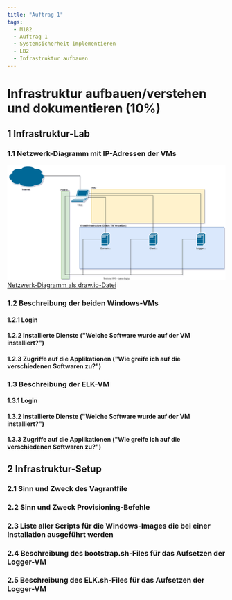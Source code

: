 ```yaml
---
title: "Auftrag 1"
tags:
  - M182
  - Auftrag 1
  - Systemsicherheit implementieren
  - LB2
  - Infrastruktur aufbauen
---
```


# Infrastruktur aufbauen/verstehen und dokumentieren (10%)

## 1 Infrastruktur-Lab

### 1.1 Netzwerk-Diagramm mit IP-Adressen der VMs

![Netzwerk-Diagramm SVG](/data/m182/lb2/M182_LAB.drawio.svg)  
[Netzwerk-Diagramm als draw.io-Datei](/data/m182/lb2/M182_LAB.drawio)

### 1.2 Beschreibung der beiden Windows-VMs

#### 1.2.1 Login

#### 1.2.2 Installierte Dienste ("Welche Software wurde auf der VM installiert?")

#### 1.2.3 Zugriffe auf die Applikationen ("Wie greife ich auf die verschiedenen Softwaren zu?")

### 1.3 Beschreibung der ELK-VM

#### 1.3.1 Login

#### 1.3.2 Installierte Dienste ("Welche Software wurde auf der VM installiert?")

#### 1.3.3 Zugriffe auf die Applikationen ("Wie greife ich auf die verschiedenen Softwaren zu?")

## 2 Infrastruktur-Setup

### 2.1 Sinn und Zweck des Vagrantfile

### 2.2 Sinn und Zweck Provisioning-Befehle

### 2.3 Liste aller Scripts für die Windows-Images die bei einer Installation ausgeführt werden

### 2.4 Beschreibung des bootstrap.sh-Files für das Aufsetzen der Logger-VM

### 2.5 Beschreibung des ELK.sh-Files für das Aufsetzen der Logger-VM

